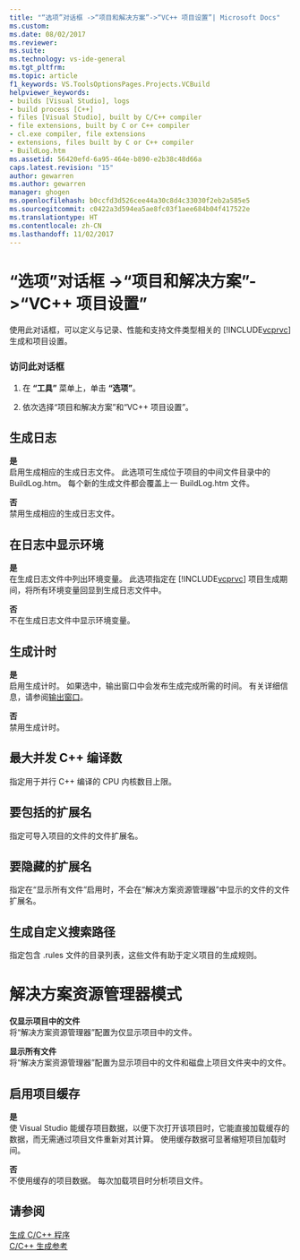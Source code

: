 ```yaml
---
title: "“选项”对话框 ->“项目和解决方案”->“VC++ 项目设置”| Microsoft Docs"
ms.custom: 
ms.date: 08/02/2017
ms.reviewer: 
ms.suite: 
ms.technology: vs-ide-general
ms.tgt_pltfrm: 
ms.topic: article
f1_keywords: VS.ToolsOptionsPages.Projects.VCBuild
helpviewer_keywords:
- builds [Visual Studio], logs
- build process [C++]
- files [Visual Studio], built by C/C++ compiler
- file extensions, built by C or C++ compiler
- cl.exe compiler, file extensions
- extensions, files built by C or C++ compiler
- BuildLog.htm
ms.assetid: 56420efd-6a95-464e-b890-e2b38c48d66a
caps.latest.revision: "15"
author: gewarren
ms.author: gewarren
manager: ghogen
ms.openlocfilehash: b0ccfd3d526cee44a30c8d4c33030f2eb2a585e5
ms.sourcegitcommit: c0422a3d594ea5ae8fc03f1aee684b04f417522e
ms.translationtype: HT
ms.contentlocale: zh-CN
ms.lasthandoff: 11/02/2017
---
```

# <a name="vc-project-settings-projects-and-solutions-options-dialog-box"></a>“选项”对话框 ->“项目和解决方案”->“VC++ 项目设置”
使用此对话框，可以定义与记录、性能和支持文件类型相关的 [!INCLUDE[vcprvc](../../code-quality/includes/vcprvc_md.md)] 生成和项目设置。  
  
### <a name="to-access-this-dialog-box"></a>访问此对话框  
  
1.  在 **“工具”** 菜单上，单击 **“选项”**。  
  
2.  依次选择“项目和解决方案”和“VC++ 项目设置”。  
 
## <a name="build-logging"></a>生成日志  
 **是**  
  启用生成相应的生成日志文件。 此选项可生成位于项目的中间文件目录中的 BuildLog.htm。 每个新的生成文件都会覆盖上一 BuildLog.htm 文件。  
  
 **否**  
  禁用生成相应的生成日志文件。  

## <a name="show-environment-in-log"></a>在日志中显示环境  
 **是**  
 在生成日志文件中列出环境变量。 此选项指定在 [!INCLUDE[vcprvc](../../code-quality/includes/vcprvc_md.md)] 项目生成期间，将所有环境变量回显到生成日志文件中。  
  
 **否**  
 不在生成日志文件中显示环境变量。  

## <a name="build-timing"></a>生成计时  
 **是**  
  启用生成计时。 如果选中，输出窗口中会发布生成完成所需的时间。 有关详细信息，请参阅[输出窗口](../../ide/reference/output-window.md)。  
  
 **否**  
 禁用生成计时。  
   
## <a name="maximum-concurrent-c-compilations"></a>最大并发 C++ 编译数  
  指定用于并行 C++ 编译的 CPU 内核数目上限。  
  
## <a name="extensions-to-include"></a>要包括的扩展名  
  指定可导入项目的文件的文件扩展名。  

## <a name="extensions-to-hide"></a>要隐藏的扩展名  
  指定在“显示所有文件”启用时，不会在“解决方案资源管理器”中显示的文件的文件扩展名。  

 ## <a name="build-customization-search-path"></a>生成自定义搜索路径  
  指定包含 .rules 文件的目录列表，这些文件有助于定义项目的生成规则。  

# <a name="solution-explorer-mode"></a>解决方案资源管理器模式  
 **仅显示项目中的文件**  
  将“解决方案资源管理器”配置为仅显示项目中的文件。  
  
 **显示所有文件**  
  将“解决方案资源管理器”配置为显示项目中的文件和磁盘上项目文件夹中的文件。  

## <a name="enable-project-caching"></a>启用项目缓存
**是**  
使 Visual Studio 能缓存项目数据，以便下次打开该项目时，它能直接加载缓存的数据，而无需通过项目文件重新对其计算。 使用缓存数据可显著缩短项目加载时间。   

**否**  
不使用缓存的项目数据。 每次加载项目时分析项目文件。

## <a name="see-also"></a>请参阅  
 [生成 C/C++ 程序](/cpp/build/building-c-cpp-programs)   
 [C/C++ 生成参考](/cpp/build/reference/c-cpp-building-reference)